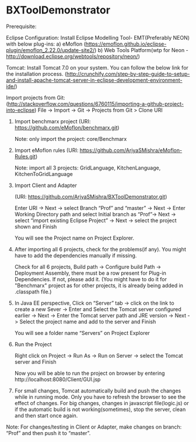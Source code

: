 # BXToolDemonstrator

Prerequisite:

Eclipse Configuration:
Install Eclipse Modelling Tool- EMT(Preferably NEON) with below plug-ins:
a) eMoflon (https://emoflon.github.io/eclipse-plugin/emoflon_2.22.0/update-site2/)
b) Web Tools Platform(wtp for Neon - http://download.eclipse.org/webtools/repository/neon/)

Tomcat:
Install Tomcat 7.0 on your system. You can follow the below link for the installation process.
(http://crunchify.com/step-by-step-guide-to-setup-and-install-apache-tomcat-server-in-eclipse-development-environment-ide/)


Import projects from Git:
(http://stackoverflow.com/questions/6760115/importing-a-github-project-into-eclipse)
File -> Import -> Git -> Projects from Git > Clone URI

1. Import benchmarx project
   (URI: https://github.com/eMoflon/benchmarx.git)

   Note: only import the project: core/Benchmarx

2. Import eMoflon rules
   (URI: https://github.com/ArjyaSMishra/eMoflon-Rules.git)
   
   Note: import all 3 projects: GridLanguage, KitchenLanguage, KitchenToGridLanguage

3. Import Client and Adapter

   (URI: https://github.com/ArjyaSMishra/BXToolDemonstrator.git)

   Enter URI -> Next -> select Branch “Prof” and “master” -> Next -> Enter Working Directory path and select Initial branch as “Prof”-> Next -> select “import existing Eclipse Project” -> Next -> select the project shown and Finish

   You will see the Project name on Project Explorer.
  
4. After importing all 6 projects, check for the problems(if any). You might have to add the dependencies manually if missing.

   Check for all 6 projects, Build path -> Configure build Path -> Deployment Assembly, there must be a row present for Plug-in Dependencies. If not, please add it.
   (You might have to do it for "Benchmarx" project as for other projects, it is already being added in .classpath file.)

5. In Java EE perspective, Click on “Server” tab -> click on the link to create a new Sever -> Enter and Select the Tomcat server configured earlier -> Next -> Enter the Tomcat server path and JRE version -> Next -> Select the project name and add to the server and Finish

   You will see a folder name “Servers” on Project Explorer

6. Run the Project

   Right click on Project -> Run As -> Run on Server -> select the Tomcat server and Finish

   Now you will be able to run the project on browser by entering http://localhost:8080/Client/GUI.jsp
   
7. For small changes, Tomcat automatically build and push the changes while in running mode. Only you have to refresh the browser to see the effect of changes.
   For big changes, changes in javascript file(logic.js) or if the automatic build is not working(sometimes), stop the server, clean and then start once again.   


Note: For changes/testing in Client or Adapter, make changes on branch: “Prof” and then push it to “master”.
